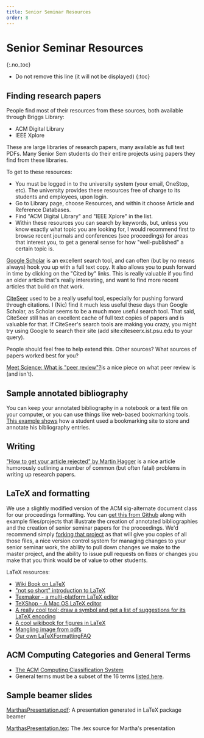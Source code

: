 ```yaml
---
title: Senior Seminar Resources
order: 8
---
```


# Senior Seminar Resources
{:.no_toc}

* Do not remove this line (it will not be displayed)
{:toc}

## Finding research papers

People find most of their resources from these sources, both available through Briggs Library:

- ACM Digital Library
- IEEE Xplore 

These are large libraries of research papers, many available as full text PDFs. 
Many Senior Sem students do their entire projects using papers they find from these libraries.

To get to these resources:

- You must be logged in to the university system (your email, OneStop, etc). The university provides these resources free of charge to its students and employees, upon login.
- Go to Library page, choose Resources, and within it choose Article and Reference Databases.
- Find "ACM Digital Library" and "IEEE Xplore" in the list.
- Within these resources you can search by keywords, but, unless you know exactly what topic you are looking for, I would recommend first to browse recent journals and conferences (see proceedings) for areas that interest you, to get a general sense for how "well-published" a certain topic is. 

[Google Scholar](https://scholar.google.com/) is an excellent search tool, and can often (but by no means always) hook you up with a full text copy.
It also allows you to push forward in time by clicking on the "Cited by" links. 
This is really valuable if you find an older article that's really interesting, 
and want to find more recent articles that build on that work.

[CiteSeer](http://citeseerx.ist.psu.edu/index;jsessionid=F91CFD565EC02ED261F4D1608F5AE395) used to be a really useful tool, especially for pushing forward through citations. 
I (Nic) find it much less useful these days than Google Scholar, as Scholar seems to be a much more useful search tool. 
That said, CiteSeer still has an excellent cache of full text copies of papers and is valuable for that. 
If CiteSeer's search tools are making you crazy, you might try using Google to search their site 
(add site:citeseerx.ist.psu.edu to your query).

People should feel free to help extend this. Other sources? What sources of papers worked best for you?

[Meet Science: What is "peer review"?](http://boingboing.net/2011/04/22/meet-science-what-is.html)is a nice piece on what peer review is (and isn't).

## Sample annotated bibliography

You can keep your annotated bibliography in a notebook or a text file on your computer,
or you can use things like web-based bookmarking tools. 
[This example shows](http://del.icio.us/bvisto) how a student used a bookmarking site to store and annotate his bibliography entries.

## Writing

["How to get your article rejected" by Martin Hagger](https://www.chapman.edu/wilkinson/_files/crassh/how%20to%20get%20your%20article%20rejected.pdf) is a nice article humorously outlining a number of common
(but often fatal) problems in writing up research papers.

## LaTeX and formatting

We use a slightly modified version of the ACM sig-alternate document class for our proceedings formatting.
You can [get this from Github](https://github.com/UMM-CSci/Senior_seminar_templates) along with example files/projects that illustrate the creation of annotated bibliographies
and the creation of senior seminar papers for the proceedings. We'd recommend simply [forking that project](https://github.com/UMM-CSci/Senior_seminar_templates/fork) as that will give you 
copies of all those files, a nice version control system for managing changes to your senior seminar work, 
the ability to pull down changes we make to the master project, and the ability to issue pull requests on fixes or changes you
make that you think would be of value to other students.

LaTeX resources:
- [Wiki Book on LaTeX ](http://www.xm1math.net/texmaker/)
- ["not so short" introduction to LaTeX](http://mirror.unl.edu/ctan/info/lshort/english/lshort.pdf)
- [Texmaker - a multi-platform LaTeX editor](http://www.xm1math.net/texmaker/)
- [TeXShop - A Mac OS LaTeX editor](http://pages.uoregon.edu/koch/texshop/)
- [A really cool tool: draw a symbol and get a list of suggestions for its LaTeX encoding](http://detexify.kirelabs.org/classify.html)
- [A cool wikibook for figures in LaTeX](https://en.wikibooks.org/wiki/LaTeX/Floats,_Figures_and_Captions)
- [Mangling image from pdfs](mangling-image-from-pdfs.pdf) 
- [Our own LaTeXFormattingFAQ](LatexformatingFAQ.md)

## ACM Computing Categories and General Terms

- [The ACM Computing Classification System](http://www.acm.org/about/class/ccs98-html)
- General terms must be a subset of the 16 terms [listed here](http://www.acm.org/about/class/1998/). 

## Sample beamer slides

[MarthasPresentation.pdf](marthaspresentation.pdf): A presentation generated in LaTeX package beamer 

[MarthasPresentation.tex](marthaspresentation.tex): The .tex source for Martha's presentation 
